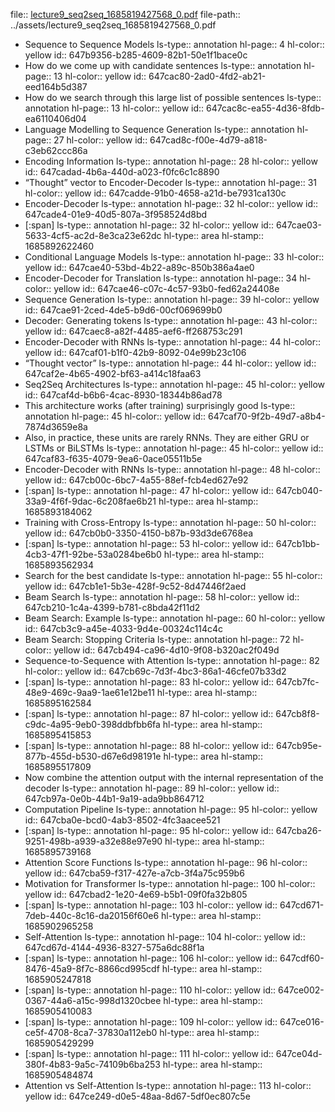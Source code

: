 file:: [lecture9_seq2seq_1685819427568_0.pdf](../assets/lecture9_seq2seq_1685819427568_0.pdf)
file-path:: ../assets/lecture9_seq2seq_1685819427568_0.pdf

- Sequence to Sequence Models
  ls-type:: annotation
  hl-page:: 4
  hl-color:: yellow
  id:: 647b9356-b285-4609-82b1-50e1f1bace0c
- How do we come up with candidate sentences
  ls-type:: annotation
  hl-page:: 13
  hl-color:: yellow
  id:: 647cac80-2ad0-4fd2-ab21-eed164b5d387
- How do we search through this large list of possible sentences
  ls-type:: annotation
  hl-page:: 13
  hl-color:: yellow
  id:: 647cac8c-ea55-4d36-8fdb-ea6110406d04
- Language Modelling to Sequence Generation
  ls-type:: annotation
  hl-page:: 27
  hl-color:: yellow
  id:: 647cad8c-f00e-4d79-a818-c3eb62ccc86a
- Encoding Information
  ls-type:: annotation
  hl-page:: 28
  hl-color:: yellow
  id:: 647cadad-4b6a-440d-a023-f0fc6c1c8890
- “Thought” vector to Encoder-Decoder
  ls-type:: annotation
  hl-page:: 31
  hl-color:: yellow
  id:: 647cadde-91b0-4658-a21d-be7931ca130c
- Encoder-Decoder
  ls-type:: annotation
  hl-page:: 32
  hl-color:: yellow
  id:: 647cade4-01e9-40d5-807a-3f958524d8bd
- [:span]
  ls-type:: annotation
  hl-page:: 32
  hl-color:: yellow
  id:: 647cae03-5633-4cf5-ac2d-8e3ca23e62dc
  hl-type:: area
  hl-stamp:: 1685892622460
- Conditional Language Models
  ls-type:: annotation
  hl-page:: 33
  hl-color:: yellow
  id:: 647cae40-53bd-4b22-a89c-850b386a4ae0
- Encoder-Decoder for Translation
  ls-type:: annotation
  hl-page:: 34
  hl-color:: yellow
  id:: 647cae46-c07c-4c57-93b0-fed62a24408e
- Sequence Generation
  ls-type:: annotation
  hl-page:: 39
  hl-color:: yellow
  id:: 647cae91-2ced-4de5-b9d6-00cf069699b0
- Decoder: Generating tokens
  ls-type:: annotation
  hl-page:: 43
  hl-color:: yellow
  id:: 647caec8-a82f-4485-aef6-ff268753c291
- Encoder-Decoder with RNNs
  ls-type:: annotation
  hl-page:: 44
  hl-color:: yellow
  id:: 647caf01-b1f0-42b9-8092-04e99b23c106
- “Thought vector”
  ls-type:: annotation
  hl-page:: 44
  hl-color:: yellow
  id:: 647caf2e-4b65-4902-bf63-a414c18faa63
- Seq2Seq Architectures
  ls-type:: annotation
  hl-page:: 45
  hl-color:: yellow
  id:: 647caf4d-b6b6-4cac-8930-18344b86ad78
- This architecture works (after training) surprisingly good 
  ls-type:: annotation
  hl-page:: 45
  hl-color:: yellow
  id:: 647caf70-9f2b-49d7-a8b4-7874d3659e8a
- Also, in practice, these units are rarely RNNs. They are either GRU or LSTMs or BiLSTMs
  ls-type:: annotation
  hl-page:: 45
  hl-color:: yellow
  id:: 647caf83-f635-4079-9ea6-0ace05511b5e
- Encoder-Decoder with RNNs
  ls-type:: annotation
  hl-page:: 48
  hl-color:: yellow
  id:: 647cb00c-6bc7-4a55-88ef-fcb4ed627e92
- [:span]
  ls-type:: annotation
  hl-page:: 47
  hl-color:: yellow
  id:: 647cb040-33a9-4f6f-9dac-6c208fae6b21
  hl-type:: area
  hl-stamp:: 1685893184062
- Training with Cross-Entropy
  ls-type:: annotation
  hl-page:: 50
  hl-color:: yellow
  id:: 647cb0b0-3350-4150-b87b-93d3de6768ea
- [:span]
  ls-type:: annotation
  hl-page:: 53
  hl-color:: yellow
  id:: 647cb1bb-4cb3-47f1-92be-53a0284be6b0
  hl-type:: area
  hl-stamp:: 1685893562934
- Search for the best candidate
  ls-type:: annotation
  hl-page:: 55
  hl-color:: yellow
  id:: 647cb1e1-5b3e-428f-9c52-8d47446f2aed
- Beam Search
  ls-type:: annotation
  hl-page:: 58
  hl-color:: yellow
  id:: 647cb210-1c4a-4399-b781-c8bda42f11d2
- Beam Search: Example
  ls-type:: annotation
  hl-page:: 60
  hl-color:: yellow
  id:: 647cb3c9-a45e-4033-9d4e-00324c114c4c
- Beam Search: Stopping Criteria
  ls-type:: annotation
  hl-page:: 72
  hl-color:: yellow
  id:: 647cb494-ca96-4d10-9f08-b320ac2f049d
- Sequence-to-Sequence with Attention
  ls-type:: annotation
  hl-page:: 82
  hl-color:: yellow
  id:: 647cb69c-7d3f-4bc3-86a1-46cfe07b33d2
- [:span]
  ls-type:: annotation
  hl-page:: 83
  hl-color:: yellow
  id:: 647cb7fc-48e9-469c-9aa9-1ae61e12be11
  hl-type:: area
  hl-stamp:: 1685895162584
- [:span]
  ls-type:: annotation
  hl-page:: 87
  hl-color:: yellow
  id:: 647cb8f8-c9dc-4a95-9eb0-398ddbfbb6fa
  hl-type:: area
  hl-stamp:: 1685895415853
- [:span]
  ls-type:: annotation
  hl-page:: 88
  hl-color:: yellow
  id:: 647cb95e-877b-455d-b530-d67e6d98191e
  hl-type:: area
  hl-stamp:: 1685895517809
- Now combine the attention output with the internal representation of the decoder
  ls-type:: annotation
  hl-page:: 89
  hl-color:: yellow
  id:: 647cb97a-0e0b-44b1-9a19-ada9bb864712
- Computation Pipeline
  ls-type:: annotation
  hl-page:: 95
  hl-color:: yellow
  id:: 647cba0e-bcd0-4ab3-8502-4fc3aacee521
- [:span]
  ls-type:: annotation
  hl-page:: 95
  hl-color:: yellow
  id:: 647cba26-9251-498b-a939-a32e88e97e90
  hl-type:: area
  hl-stamp:: 1685895739168
- Attention Score Functions
  ls-type:: annotation
  hl-page:: 96
  hl-color:: yellow
  id:: 647cba59-f317-427e-a7cb-3f4a75c959b6
- Motivation for Transformer
  ls-type:: annotation
  hl-page:: 100
  hl-color:: yellow
  id:: 647cbad2-1e20-4e69-b5b1-09f0fa32b805
- [:span]
  ls-type:: annotation
  hl-page:: 103
  hl-color:: yellow
  id:: 647cd671-7deb-440c-8c16-da20156f60e6
  hl-type:: area
  hl-stamp:: 1685902965258
- Self-Attention
  ls-type:: annotation
  hl-page:: 104
  hl-color:: yellow
  id:: 647cd67d-4144-4936-8327-575a6dc88f1a
- [:span]
  ls-type:: annotation
  hl-page:: 106
  hl-color:: yellow
  id:: 647cdf60-8476-45a9-8f7c-8866cd995cdf
  hl-type:: area
  hl-stamp:: 1685905247818
- [:span]
  ls-type:: annotation
  hl-page:: 110
  hl-color:: yellow
  id:: 647ce002-0367-44a6-a15c-998d1320cbee
  hl-type:: area
  hl-stamp:: 1685905410083
- [:span]
  ls-type:: annotation
  hl-page:: 109
  hl-color:: yellow
  id:: 647ce016-ce5f-4708-8ca7-37830a112eb0
  hl-type:: area
  hl-stamp:: 1685905429299
- [:span]
  ls-type:: annotation
  hl-page:: 111
  hl-color:: yellow
  id:: 647ce04d-380f-4b83-9a5c-74109b6ba253
  hl-type:: area
  hl-stamp:: 1685905484874
- Attention vs Self-Attention
  ls-type:: annotation
  hl-page:: 113
  hl-color:: yellow
  id:: 647ce249-d0e5-48aa-8d67-5df0ec807c5e